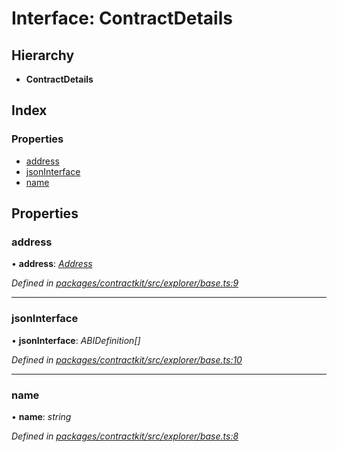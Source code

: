 # Interface: ContractDetails

## Hierarchy

* **ContractDetails**

## Index

### Properties

* [address](_explorer_base_.contractdetails.md#address)
* [jsonInterface](_explorer_base_.contractdetails.md#jsoninterface)
* [name](_explorer_base_.contractdetails.md#name)

## Properties

###  address

• **address**: *[Address](../modules/_base_.md#address)*

*Defined in [packages/contractkit/src/explorer/base.ts:9](https://github.com/celo-org/celo-monorepo/blob/6049da1fa/packages/contractkit/src/explorer/base.ts#L9)*

___

###  jsonInterface

• **jsonInterface**: *ABIDefinition[]*

*Defined in [packages/contractkit/src/explorer/base.ts:10](https://github.com/celo-org/celo-monorepo/blob/6049da1fa/packages/contractkit/src/explorer/base.ts#L10)*

___

###  name

• **name**: *string*

*Defined in [packages/contractkit/src/explorer/base.ts:8](https://github.com/celo-org/celo-monorepo/blob/6049da1fa/packages/contractkit/src/explorer/base.ts#L8)*
